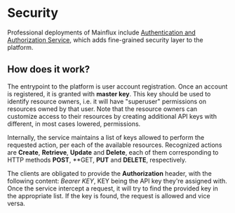 # Security
Professional deployments of Mainflux include [Authentication and Authorization
Service][auth-git], which adds fine-grained security layer to the platform.

## How does it work?
The entrypoint to the platform is user account registration. Once an account is
registered, it is granted with **master key**. This key should be used to identify
resource owners, i.e. it will have "superuser" permissions on resources owned by
that user. Note that the resource owners can customize access to their resources
by creating additional API keys with different, in most cases lowered, permissions.

Internally, the service maintains a list of keys allowed to perform the requested
action, per each of the available resources. Recognized actions are **Create**,
**Retrieve**, **Update** and **Delete**, each of them corresponding to HTTP methods
**POST**, **GET, **PUT** and **DELETE**, respectively.

The clients are obligated to provide the **Authorization** header, with the following
content: *Bearer KEY*, KEY being the API key they're assigned with. Once the service
intercept a request, it will try to find the provided key in the appropriate list. If
the key is found, the request is allowed and vice versa.

[auth-git]: https://github.com/mainflux/mainflux-auth
[crud-wiki]: https://en.wikipedia.org/wiki/Create,_read,_update_and_delete  

